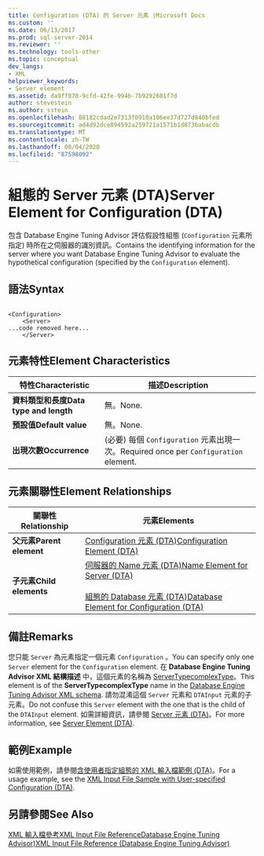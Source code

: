 ```yaml
---
title: Configuration (DTA) 的 Server 元素 |Microsoft Docs
ms.custom: ''
ms.date: 06/13/2017
ms.prod: sql-server-2014
ms.reviewer: ''
ms.technology: tools-other
ms.topic: conceptual
dev_langs:
- XML
helpviewer_keywords:
- Server element
ms.assetid: da9ff870-9cfd-42fe-994b-7b9292681f7d
author: stevestein
ms.author: sstein
ms.openlocfilehash: 88182cdad2e7313f0910a106ee37d727d840bfed
ms.sourcegitcommit: ad4d92dce894592a259721a1571b1d8736abacdb
ms.translationtype: MT
ms.contentlocale: zh-TW
ms.lasthandoff: 08/04/2020
ms.locfileid: "87598092"
---
```

# <a name="server-element-for-configuration-dta"></a><span data-ttu-id="3c8af-102">組態的 Server 元素 (DTA)</span><span class="sxs-lookup"><span data-stu-id="3c8af-102">Server Element for Configuration (DTA)</span></span>
  <span data-ttu-id="3c8af-103">包含 Database Engine Tuning Advisor 評估假設性組態 (`Configuration` 元素所指定) 時所在之伺服器的識別資訊。</span><span class="sxs-lookup"><span data-stu-id="3c8af-103">Contains the identifying information for the server where you want Database Engine Tuning Advisor to evaluate the hypothetical configuration (specified by the `Configuration` element).</span></span>  
  
## <a name="syntax"></a><span data-ttu-id="3c8af-104">語法</span><span class="sxs-lookup"><span data-stu-id="3c8af-104">Syntax</span></span>  
  
```  
  
<Configuration>  
    <Server>  
...code removed here...  
    </Server>  
```  
  
## <a name="element-characteristics"></a><span data-ttu-id="3c8af-105">元素特性</span><span class="sxs-lookup"><span data-stu-id="3c8af-105">Element Characteristics</span></span>  
  
|<span data-ttu-id="3c8af-106">特性</span><span class="sxs-lookup"><span data-stu-id="3c8af-106">Characteristic</span></span>|<span data-ttu-id="3c8af-107">描述</span><span class="sxs-lookup"><span data-stu-id="3c8af-107">Description</span></span>|  
|--------------------|-----------------|  
|<span data-ttu-id="3c8af-108">**資料類型和長度**</span><span class="sxs-lookup"><span data-stu-id="3c8af-108">**Data type and length**</span></span>|<span data-ttu-id="3c8af-109">無。</span><span class="sxs-lookup"><span data-stu-id="3c8af-109">None.</span></span>|  
|<span data-ttu-id="3c8af-110">**預設值**</span><span class="sxs-lookup"><span data-stu-id="3c8af-110">**Default value**</span></span>|<span data-ttu-id="3c8af-111">無。</span><span class="sxs-lookup"><span data-stu-id="3c8af-111">None.</span></span>|  
|<span data-ttu-id="3c8af-112">**出現次數**</span><span class="sxs-lookup"><span data-stu-id="3c8af-112">**Occurrence**</span></span>|<span data-ttu-id="3c8af-113">(必要) 每個 `Configuration` 元素出現一次。</span><span class="sxs-lookup"><span data-stu-id="3c8af-113">Required once per `Configuration` element.</span></span>|  
  
## <a name="element-relationships"></a><span data-ttu-id="3c8af-114">元素關聯性</span><span class="sxs-lookup"><span data-stu-id="3c8af-114">Element Relationships</span></span>  
  
|<span data-ttu-id="3c8af-115">關聯性</span><span class="sxs-lookup"><span data-stu-id="3c8af-115">Relationship</span></span>|<span data-ttu-id="3c8af-116">元素</span><span class="sxs-lookup"><span data-stu-id="3c8af-116">Elements</span></span>|  
|------------------|--------------|  
|<span data-ttu-id="3c8af-117">**父元素**</span><span class="sxs-lookup"><span data-stu-id="3c8af-117">**Parent element**</span></span>|[<span data-ttu-id="3c8af-118">Configuration 元素 &#40;DTA&#41;</span><span class="sxs-lookup"><span data-stu-id="3c8af-118">Configuration Element &#40;DTA&#41;</span></span>](configuration-element-dta.md)|  
|<span data-ttu-id="3c8af-119">**子元素**</span><span class="sxs-lookup"><span data-stu-id="3c8af-119">**Child elements**</span></span>|[<span data-ttu-id="3c8af-120">伺服器的 Name 元素 &#40;DTA&#41;</span><span class="sxs-lookup"><span data-stu-id="3c8af-120">Name Element for Server &#40;DTA&#41;</span></span>](name-element-for-server-dta.md)<br /><br /> [<span data-ttu-id="3c8af-121">組態的 Database 元素 &#40;DTA&#41;</span><span class="sxs-lookup"><span data-stu-id="3c8af-121">Database Element for Configuration &#40;DTA&#41;</span></span>](database-element-for-configuration-dta.md)|  
  
## <a name="remarks"></a><span data-ttu-id="3c8af-122">備註</span><span class="sxs-lookup"><span data-stu-id="3c8af-122">Remarks</span></span>  
 <span data-ttu-id="3c8af-123">您只能 `Server` 為元素指定一個元素 `Configuration` 。</span><span class="sxs-lookup"><span data-stu-id="3c8af-123">You can specify only one `Server` element for the `Configuration` element.</span></span> <span data-ttu-id="3c8af-124">在 **Database Engine Tuning Advisor XML 結構描述** 中，這個元素的名稱為 [ServerTypecomplexType](https://go.microsoft.com/fwlink/?linkid=43100)。</span><span class="sxs-lookup"><span data-stu-id="3c8af-124">This element is of the **ServerTypecomplexType** name in the [Database Engine Tuning Advisor XML schema](https://go.microsoft.com/fwlink/?linkid=43100).</span></span> <span data-ttu-id="3c8af-125">請勿混淆這個 `Server` 元素和 `DTAInput` 元素的子元素。</span><span class="sxs-lookup"><span data-stu-id="3c8af-125">Do not confuse this `Server` element with the one that is the child of the `DTAInput` element.</span></span> <span data-ttu-id="3c8af-126">如需詳細資訊，請參閱 [Server 元素 &#40;DTA&#41;](server-element-dta.md)。</span><span class="sxs-lookup"><span data-stu-id="3c8af-126">For more information, see [Server Element &#40;DTA&#41;](server-element-dta.md).</span></span>  
  
## <a name="example"></a><span data-ttu-id="3c8af-127">範例</span><span class="sxs-lookup"><span data-stu-id="3c8af-127">Example</span></span>  
 <span data-ttu-id="3c8af-128">如需使用範例，請參閱[含使用者指定組態的 XML 輸入檔範例 &#40;DTA&#41;](xml-input-file-sample-with-user-specified-configuration-dta.md)。</span><span class="sxs-lookup"><span data-stu-id="3c8af-128">For a usage example, see the [XML Input File Sample with User-specified Configuration &#40;DTA&#41;](xml-input-file-sample-with-user-specified-configuration-dta.md).</span></span>  
  
## <a name="see-also"></a><span data-ttu-id="3c8af-129">另請參閱</span><span class="sxs-lookup"><span data-stu-id="3c8af-129">See Also</span></span>  
 [<span data-ttu-id="3c8af-130">XML 輸入檔參考XML Input File ReferenceDatabase Engine Tuning Advisor&#41;</span><span class="sxs-lookup"><span data-stu-id="3c8af-130">XML Input File Reference &#40;Database Engine Tuning Advisor&#41;</span></span>](xml-input-file-reference-database-engine-tuning-advisor.md)  
  
  
